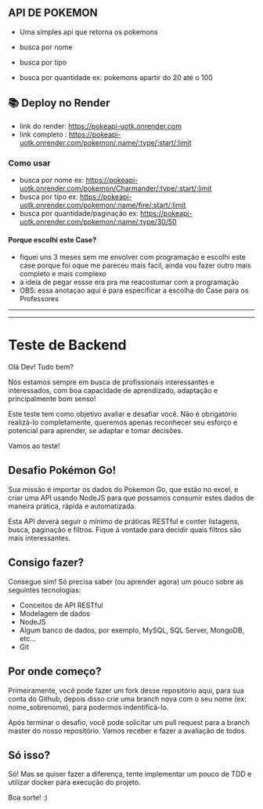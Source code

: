 ## API DE POKEMON
- Uma simples api que retorna os pokemons

- busca por nome
- busca por tipo
- busca por quantidade ex: pokemons apartir do 20 até o 100

## 📚 Deploy no Render

- link do render: https://pokeapi-uotk.onrender.com
- link completo : https://pokeapi-uotk.onrender.com/pokemon/:name/:type/:start/:limit

### Como usar 
- busca por nome ex: https://pokeapi-uotk.onrender.com/pokemon/Charmander/:type/:start/:limit
- busca por tipo ex: https://pokeapi-uotk.onrender.com/pokemon/:name/fire/:start/:limit
- busca por quantidade/paginação ex: https://pokeapi-uotk.onrender.com/pokemon/:name/:type/30/50



#### Porque escolhi este Case?
- fiquei uns 3 meses sem me envolver com programação e escolhi este case porque foi oque me pareceu mais facil, ainda vou fazer outro mais completo e mais complexo
- a ideia de pegar essse era pra me reacostumar com a programação
- OBS: essa anotaçao aqui é para especificar a escolha do Case para os Professores






--- --------- ------- -------- ---- -------------- -------------------- --------------------
--- --------- ------- -------- ---- -------------- -------------------- --------------------


# Teste de Backend

Olá Dev! Tudo bem?

Nós estamos sempre em busca de profissionais interessantes e interessados, com boa capacidade de aprendizado, adaptação e principalmente bom senso!

Este teste tem como objetivo avaliar e desafiar você. Não é obrigatório realizá-lo completamente, queremos apenas reconhecer seu esforço e potencial para aprender, se adaptar e tomar decisões.

Vamos ao teste!

## Desafio Pokémon Go!

Sua missão é importar os dados do Pokemon Go, que estão no excel, e criar uma API usando NodeJS para que possamos consumir estes dados de maneira prática, rápida e automatizada.

Esta API deverá seguir o mínimo de práticas RESTful e conter listagens, busca, paginação e filtros. Fique à vontade para decidir quais filtros são mais interessantes.

## Consigo fazer?

Consegue sim! Só precisa saber (ou aprender agora) um pouco sobre as seguintes tecnologias:
- Conceitos de API RESTful
- Modelagem de dados
- NodeJS
- Algum banco de dados, por exemplo, MySQL, SQL Server, MongoDB, etc...
- Git

## Por onde começo?

Primeiramente, você pode fazer um fork desse repositório aqui, para sua conta do Github, depois disso crie uma branch nova com o seu nome (ex: nome_sobrenome), para podermos indentificá-lo.

Após terminar o desafio, você pode solicitar um pull request para a branch master do nosso repositório. Vamos receber e fazer a avaliação de todos.

## Só isso?

Só! Mas se quiser fazer a diferença, tente implementar um pouco de TDD e utilizar docker para execução do projeto.

Boa sorte! :)
